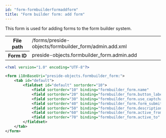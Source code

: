 ```yaml
---
id: "form-formbuilderformaddform"
title: "Form builder form: add form"
---
```


This form is used for adding forms to the form builder system.

<div class="table-responsive"><table class="table table-condensed"><tr><th>File path</th><td>/forms/preside-objects/formbuilder_form/admin.add.xml</td></tr><tr><th>Form ID</th><td>preside-objects.formbuilder_form.admin.add</td></tr></table></div>

```xml
<?xml version="1.0" encoding="UTF-8"?>

<form i18nBaseUri="preside-objects.formbuilder_form:">
    <tab id="default">
        <fieldset id="default" sortorder="10">
            <field sortorder="10" binding="formbuilder_form.name"                   control="textinput" />
            <field sortorder="20" binding="formbuilder_form.button_label"           control="textinput" />
            <field sortorder="30" binding="formbuilder_form.use_captcha"                                />
            <field sortorder="40" binding="formbuilder_form.form_submitted_message"                     />
            <field sortorder="50" binding="formbuilder_form.description"            control="textarea"  />
            <field sortorder="60" binding="formbuilder_form.active_from"                                />
            <field sortorder="70" binding="formbuilder_form.active_to"                                  />
        </fieldset>
    </tab>
</form>
```